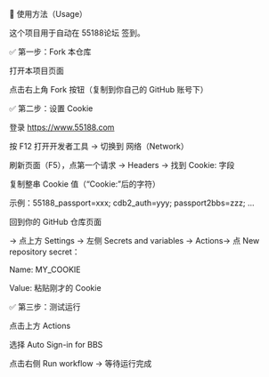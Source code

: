 📌 使用方法（Usage）

这个项目用于自动在 55188论坛 签到。

✅ 第一步：Fork 本仓库

打开本项目页面

点击右上角 Fork 按钮（复制到你自己的 GitHub 账号下）

✅ 第二步：设置 Cookie

登录 https://www.55188.com

按 F12 打开开发者工具 → 切换到 网络（Network）

刷新页面（F5），点第一个请求 → Headers → 找到 Cookie: 字段

复制整串 Cookie 值（“Cookie:”后的字符）

示例：55188_passport=xxx; cdb2_auth=yyy; passport2bbs=zzz; ...

回到你的 GitHub 仓库页面

→ 点上方 Settings → 左侧 Secrets and variables → Actions→ 点 New repository secret：

Name: MY_COOKIE

Value: 粘贴刚才的 Cookie

✅ 第三步：测试运行

点击上方 Actions

选择 Auto Sign-in for BBS

点击右侧 Run workflow → 等待运行完成
